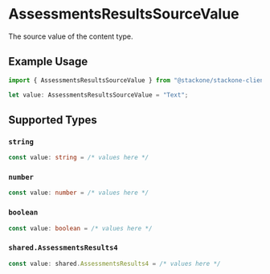 # AssessmentsResultsSourceValue

The source value of the content type.

## Example Usage

```typescript
import { AssessmentsResultsSourceValue } from "@stackone/stackone-client-ts/sdk/models/shared";

let value: AssessmentsResultsSourceValue = "Text";
```

## Supported Types

### `string`

```typescript
const value: string = /* values here */
```

### `number`

```typescript
const value: number = /* values here */
```

### `boolean`

```typescript
const value: boolean = /* values here */
```

### `shared.AssessmentsResults4`

```typescript
const value: shared.AssessmentsResults4 = /* values here */
```

